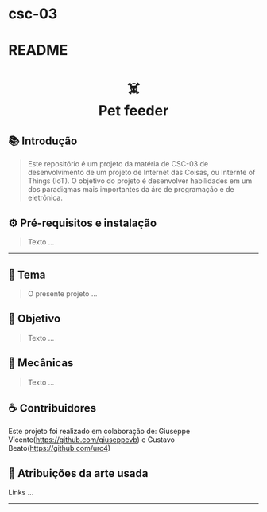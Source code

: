 # csc-03
# README
<h1 align="center">
☠️<br>Pet feeder
</h1>

## 📚 Introdução

> Este repositório é um projeto da matéria de CSC-03 de desenvolvimento de um projeto de Internet das Coisas, ou Internte of Things (IoT). O objetivo do projeto é desenvolver habilidades em um dos paradigmas mais importantes da áre de programação e de eletrônica.  


## ⚙️ Pré-requisitos e instalação
> Texto ...
---

## 🦜 Tema

> O presente projeto ...  

## 🥅 Objetivo
> Texto ... 

## 📐 Mecânicas
> Texto ...


## ☕ Contribuidores

Este projeto foi realizado em colaboração de: Giuseppe Vicente(https://github.com/giuseppevb) e Gustavo Beato(https://github.com/urc4)

## 🎨 Atribuições da arte usada

Links ...

---
